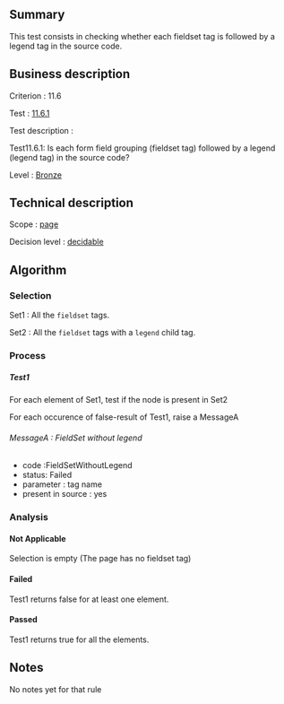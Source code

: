 ## Summary

This test consists in checking whether each fieldset tag is followed by
a legend tag in the source code.

## Business description

Criterion : 11.6

Test : [11.6.1](http://www.accessiweb.org/index.php/accessiweb-22-english-version.html#test-11-6-1)

Test description :

Test11.6.1: Is each form field grouping (fieldset tag) followed by a
legend (legend tag) in the source code?

Level : [Bronze](/en/category/rules-design/accessiweb-11/level/bronze)

## Technical description

Scope : [page](/en/category/rules-design/accessiweb-11/scope/page)

Decision level :
[decidable](/en/category/rules-design/accessiweb-11/decision-level/decidable)

## Algorithm

### Selection

Set1 : All the `fieldset` tags.

Set2 : All the `fieldset` tags with a `legend` child tag.

### Process

##### Test1

For each element of Set1, test if the node is present in Set2

For each occurence of false-result of Test1, raise a MessageA

###### MessageA : FieldSet without legend

-   code :FieldSetWithoutLegend
-   status: Failed
-   parameter : tag name
-   present in source : yes

### Analysis

#### Not Applicable

Selection is empty (The page has no fieldset tag)

#### Failed

Test1 returns false for at least one element.

#### Passed

Test1 returns true for all the elements.

## Notes

No notes yet for that rule
